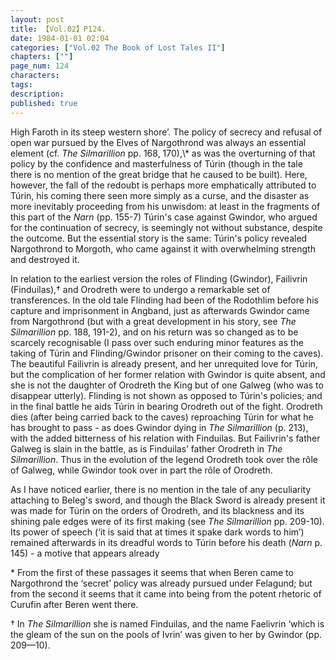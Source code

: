```yaml
---
layout: post
title: 【Vol.02】P124.
date: 1984-01-01 02:04
categories: ["Vol.02 The Book of Lost Tales II"]
chapters: [""]
page_num: 124
characters: 
tags: 
description: 
published: true
---
```


<p style="text-indent: 0;">
High Faroth in its steep western shore’. The policy of secrecy and refusal of open war pursued by the Elves of Nargothrond was always an essential element (cf. <I>The Silmarillion</I> pp. 168, 170),\* as was the overturning of that policy by the confidence and masterfulness of Túrin (though in the tale there is no mention of the great bridge that he caused to be built). Here, however, the fall of the redoubt is perhaps more emphatically attributed to Túrin, his coming there seen more simply as a curse, and the disaster as more inevitably proceeding from his unwisdom: at least in the fragments of this part of the <I>Narn</I> (pp. 155-7) Túrin's case against Gwindor, who argued for the continuation of secrecy, is seemingly not without substance, despite the outcome. But the essential story is the same: Túrin's policy revealed Nargothrond to Morgoth, who came against it with overwhelming strength and destroyed it.
</p>

In relation to the earliest version the roles of Flinding (Gwindor), Failivrin (Finduilas),† and Orodreth were to undergo a remarkable set of transferences. In the old tale Flinding had been of the Rodothlim before his capture and imprisonment in Angband, just as afterwards Gwindor came from Nargothrond (but with a great development in his story, see <I>The Silmarillion</I> pp. 188, 191-2), and on his return was so changed as to be scarcely recognisable (I pass over such enduring minor features as the taking of Túrin and Flinding/Gwindor prisoner on their coming to the caves). The beautiful Failivrin is already present, and her unrequited love for Túrin, but the complication of her former relation with Gwindor is quite absent, and she is not the daughter of Orodreth the King but of one Galweg (who was to disappear utterly). Flinding is not shown as opposed to Túrin's policies; and in the final battle he aids Túrin in bearing Orodreth out of the fight. Orodreth dies (after being carried back to the caves) reproaching Túrin for what he has brought to pass - as does Gwindor dying in <I>The Silmarillion</I> (p. 213), with the added bitterness of his relation with Finduilas. But Failivrin's father Galweg is slain in the battle, as is Finduilas’ father Orodreth in <I>The Silmarillion</I>. Thus in the evolution of the legend Orodreth took over the rôle of Galweg, while Gwindor took over in part the rôle of Orodreth.

As I have noticed earlier, there is no mention in the tale of any peculiarity attaching to Beleg's sword, and though the Black Sword is already present it was made for Túrin on the orders of Orodreth, and its blackness and its shining pale edges were of its first making (see <I>The Silmarillion</I> pp. 209-10). Its power of speech (‘it is said that at times it spake dark words to him’) remained afterwards in its dreadful words to Túrin before his death (<I>Narn</I> p. 145) - a motive that appears already

\* From the first of these passages it seems that when Beren came to Nargothrond the ‘secret’ policy was already pursued under Felagund; but from the second it seems that it came into being from the potent rhetoric of Curufin after Beren went there.

† In <I>The Silmarillion</I> she is named Finduilas, and the name Faelivrin ‘which is the gleam of the sun on the pools of Ivrin’ was given to her by Gwindor (pp. 209—10).

